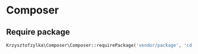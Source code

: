 # Composer
## Require package
```php
Krzysztofzylka\Composer\Composer::requirePackage('vendor/package', 'cd path (not required)')
```